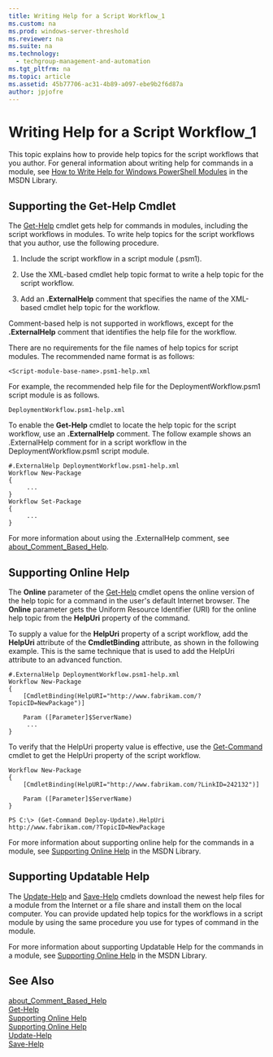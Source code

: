 ```yaml
---
title: Writing Help for a Script Workflow_1
ms.custom: na
ms.prod: windows-server-threshold
ms.reviewer: na
ms.suite: na
ms.technology: 
  - techgroup-management-and-automation
ms.tgt_pltfrm: na
ms.topic: article
ms.assetid: 45b77706-ac31-4b89-a097-ebe9b2f6d87a
author: jpjofre
---
```

# Writing Help for a Script Workflow_1
This topic explains how to provide help topics for the script workflows that you author. For general information about writing help for commands in a module, see [How to Write Help for Windows PowerShell Modules](http://msdn.microsoft.com/library/dd878343) in the MSDN Library.  
  
## Supporting the Get\-Help Cmdlet  
The [Get-Help](http://go.microsoft.com/fwlink/?LinkID=113316) cmdlet gets help for commands in modules, including the script workflows in modules. To write help topics for the script workflows that you author, use the following procedure.  
  
1.  Include the script workflow in a script module \(.psm1\).  
  
2.  Use the XML\-based cmdlet help topic format to write a help topic for the script workflow.  
  
3.  Add an **.ExternalHelp** comment that specifies the name of the XML\-based cmdlet help topic for the workflow.  
  
Comment\-based help is not supported in workflows, except for the **.ExternalHelp** comment that identifies the help file for the workflow.  
  
There are no requirements for the file names of help topics for script modules. The recommended name format is as follows:  
  
```  
<Script-module-base-name>.psm1-help.xml  
```  
  
For example, the recommended help file for the DeploymentWorkflow.psm1 script module is as follows.  
  
```  
DeploymentWorkflow.psm1-help.xml  
```  
  
To enable the **Get\-Help** cmdlet to locate the help topic for the script workflow, use an **.ExternalHelp** comment. The follow example shows an .ExternalHelp comment for in a script workflow in the DeploymentWorkflow.psm1 script module.  
  
```  
#.ExternalHelp DeploymentWorkflow.psm1-help.xml  
Workflow New-Package  
{  
     ...  
}  
Workflow Set-Package  
{  
     ...  
}  
```  
  
For more information about using the .ExternalHelp comment, see [about_Comment_Based_Help](http://go.microsoft.com/fwlink/?LinkID=144309).  
  
## Supporting Online Help  
The **Online** parameter of the [Get-Help](http://go.microsoft.com/fwlink/?LinkID=113316) cmdlet opens the online version of the help topic for a command in the user's default Internet browser. The **Online** parameter gets the Uniform Resource Identifier \(URI\) for the online help topic from the **HelpUri** property of the command.  
  
To supply a value for the **HelpUri** property of a script workflow, add the **HelpUri** attribute of the **CmdletBinding** attribute, as shown in the following example. This is the same technique that is used to add the HelpUri attribute to an advanced function.  
  
```  
#.ExternalHelp DeploymentWorkflow.psm1-help.xml  
Workflow New-Package  
{  
    [CmdletBinding(HelpURI="http://www.fabrikam.com/?TopicID=NewPackage")]  
  
    Param ([Parameter]$ServerName)  
     ...  
}  
```  
  
To verify that the HelpUri property value is effective, use the [Get-Command](http://go.microsoft.com/fwlink/?LinkID=113309) cmdlet to get the HelpUri property of the script workflow.  
  
```  
Workflow New-Package  
{  
    [CmdletBinding(HelpURI="http://www.fabrikam.com/?LinkID=242132")]  
  
    Param ([Parameter]$ServerName)            
}  
  
PS C:\> (Get-Command Deploy-Update).HelpUri  
http://www.fabrikam.com/?TopicID=NewPackage  
```  
  
For more information about supporting online help for the commands in a module, see [Supporting Online Help](http://go.microsoft.com/fwlink/?LinkID=242132) in the MSDN Library.  
  
## Supporting Updatable Help  
The [Update-Help](http://go.microsoft.com/fwlink/?LinkID=210614) and [Save-Help](http://go.microsoft.com/fwlink/?LinkID=210612) cmdlets download the newest help files for a module from the Internet or a file share and install them on the local computer. You can provide updated help topics for the workflows in a script module by using the same procedure you use for types of command in the module.  
  
For more information about supporting Updatable Help for the commands in a module, see [Supporting Online Help](http://go.microsoft.com/fwlink/?LinkID=242132) in the MSDN Library.  
  
## See Also  
[about_Comment_Based_Help](http://go.microsoft.com/fwlink/?LinkID=144309)  
[Get-Help](http://go.microsoft.com/fwlink/?LinkID=113316)  
[Supporting Online Help](http://go.microsoft.com/fwlink/?LinkID=242132)  
[Supporting Online Help](http://go.microsoft.com/fwlink/?LinkID=242132)  
[Update-Help](http://go.microsoft.com/fwlink/?LinkID=210614)  
[Save-Help](http://go.microsoft.com/fwlink/?LinkID=210612)  
  
